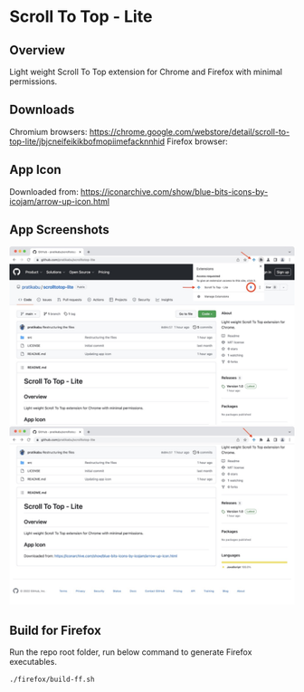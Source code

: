 # Scroll To Top - Lite

## Overview
Light weight Scroll To Top extension for Chrome and Firefox with minimal permissions.

## Downloads
Chromium browsers: https://chrome.google.com/webstore/detail/scroll-to-top-lite/jbjcneifeikikbofmopiimefacknnhid
Firefox browser: 

## App Icon
Downloaded from: https://iconarchive.com/show/blue-bits-icons-by-icojam/arrow-up-icon.html

## App Screenshots
<img src="screenshots/screenshot-1.jpg" width="600">

<img src="screenshots/screenshot-2.jpg" width="600">

## Build for Firefox
Run the repo root folder, run below command to generate Firefox executables.
```sh
./firefox/build-ff.sh
```
